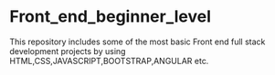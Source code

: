 # Front_end_beginner_level
This repository includes some of the most basic Front end full stack development projects by using HTML,CSS,JAVASCRIPT,BOOTSTRAP,ANGULAR etc.
